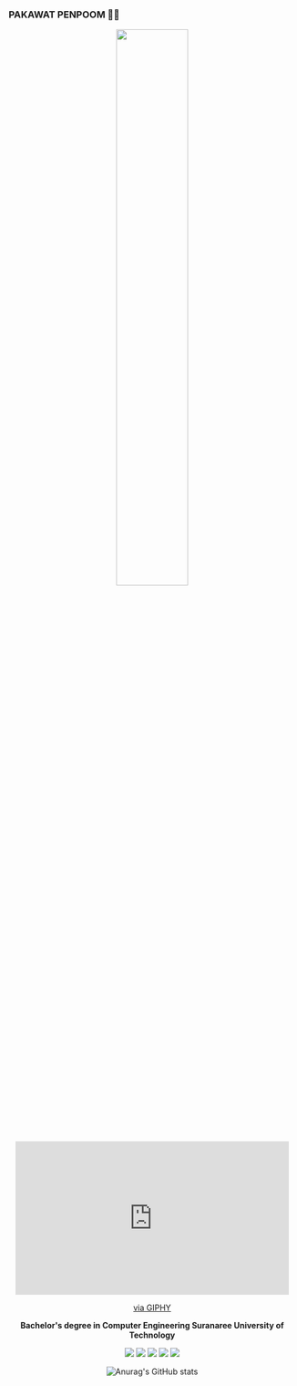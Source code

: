 ###  PAKAWAT PENPOOM 🐱‍🏍

<div align = 'center'>
 
 <img src="/assets/dev-working_rounded.gif" width='50%'>
 <iframe src="https://giphy.com/embed/XIqCQx02E1U9W" width="480" height="269" frameBorder="0" class="giphy-embed" allowFullScreen></iframe><p><a href="https://giphy.com/gifs/XIqCQx02E1U9W">via GIPHY</a></p>
 <p>
   <strong>
     Bachelor's degree in Computer Engineering Suranaree University of Technology <br>
   </strong>
  </p>
 
![](https://github-profile-summary-cards.vercel.app/api/cards/profile-details?username=pakawatkung&theme=dracula)
![](http://github-profile-summary-cards.vercel.app/api/cards/repos-per-language?username=pakawatkung&theme=dracula)
![](http://github-profile-summary-cards.vercel.app/api/cards/most-commit-language?username=pakawatkung&theme=dracula)
![](http://github-profile-summary-cards.vercel.app/api/cards/stats?username=pakawatkung&theme=dracula)
![](http://github-profile-summary-cards.vercel.app/api/cards/productive-time?username=pakawatkung&theme=dracula&utcOffset=7)


![Anurag's GitHub stats](https://github-readme-stats.vercel.app/api?username=pakawatkung&show_icons=true&theme=synthwave) 
 
 </div>
 

